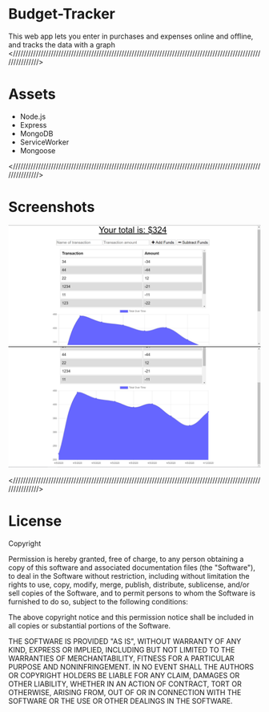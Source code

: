 # Budget-Tracker

This web app lets you enter in purchases and expenses online and offline, and tracks the data with a graph
<//////////////////////////////////////////////////////////////////////////////////////////////////////////////>

# Assets

* Node.js
* Express
* MongoDB
* ServiceWorker
* Mongoose

<//////////////////////////////////////////////////////////////////////////////////////////////////////////////>

# Screenshots

![Screenshot](https://github.com/Matthewlgrimes94/Budget-Tracker/blob/master/public/assets/Screenshot%20(46).png)
![Screenshot](https://github.com/Matthewlgrimes94/Budget-Tracker/blob/master/public/assets/Screenshot%20(47).png)

<//////////////////////////////////////////////////////////////////////////////////////////////////////////////>

# License

Copyright <YEAR> <COPYRIGHT HOLDER>

Permission is hereby granted, free of charge, to any person obtaining a copy of this software and associated documentation files (the "Software"), to deal in the Software without restriction, including without limitation the rights to use, copy, modify, merge, publish, distribute, sublicense, and/or sell copies of the Software, and to permit persons to whom the Software is furnished to do so, subject to the following conditions:

The above copyright notice and this permission notice shall be included in all copies or substantial portions of the Software.

THE SOFTWARE IS PROVIDED "AS IS", WITHOUT WARRANTY OF ANY KIND, EXPRESS OR IMPLIED, INCLUDING BUT NOT LIMITED TO THE WARRANTIES OF MERCHANTABILITY, FITNESS FOR A PARTICULAR PURPOSE AND NONINFRINGEMENT. IN NO EVENT SHALL THE AUTHORS OR COPYRIGHT HOLDERS BE LIABLE FOR ANY CLAIM, DAMAGES OR OTHER LIABILITY, WHETHER IN AN ACTION OF CONTRACT, TORT OR OTHERWISE, ARISING FROM, OUT OF OR IN CONNECTION WITH THE SOFTWARE OR THE USE OR OTHER DEALINGS IN THE SOFTWARE.
